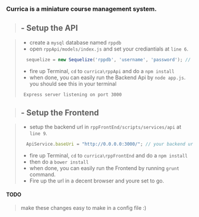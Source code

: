 ### Currica is a miniature course management system.
> ## - Setup the API

> - create a `mysql` database named `rppdb`
> - open `rppApi/models/index.js` and set your crediantials at `line 6`.
> ```javascript
>   sequelize = new Sequelize('rppdb', 'username', 'password'); // your username and passwor here
> ```
> - fire up Terminal, `cd` to `currica\rppApi` and do a `npm install`
> - when done, you can easily run the Backend Api by `node app.js`. you should see this in your terminal
> ```
>  Express server listening on port 3000
> ```

> ## - Setup the Frontend

> - setup the backend url in `rppFrontEnd/scripts/services/api` at `line 9`.
> ```javascript
>   ApiService.baseUri = "http://0.0.0.0:3000/"; // your backend url here
> ```
> - fire up Terminal, `cd` to `currica\rppFrontEnd` and do a `npm install`
> - then do a `bower install`
> - when done, you can easily run the Frontend by running `grunt` command. 
> - Fire up the url in a decent browser and youre set to go.


#### TODO
> make these changes easy to make in a config file :)
